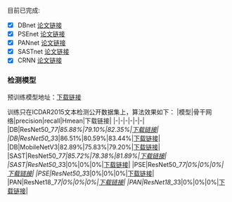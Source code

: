 
目前已完成:

- [x] DBnet [论文链接](https://arxiv.org/abs/1911.08947)
- [x] PSEnet [论文链接](https://arxiv.org/abs/1903.12473)
- [x] PANnet [论文链接](https://arxiv.org/pdf/1908.05900.pdf)
- [x] SASTnet [论文链接](https://arxiv.org/abs/1908.05498)
- [x] CRNN [论文链接](https://arxiv.org/abs/1507.05717)

### 检测模型

预训练模型地址：[下载链接]()

训练只在ICDAR2015文本检测公开数据集上，算法效果如下：
|模型|骨干网络|precision|recall|Hmean|下载链接|
|-|-|-|-|-|-|
|DB|ResNet50_7*7|85.88%|79.10%|82.35%|[下载链接]()|
|DB|ResNet50_3*3|86.51%|80.59%|83.44%|[下载链接]()|
|DB|MobileNetV3|82.89%|75.83%|79.20%|[下载链接]()|
|SAST|ResNet50_7*7|85.72%|78.38%|81.89%|[下载链接]()|
|SAST|ResNet50_3*3|0%|0%|0%|[下载链接]()|
|PSE|ResNet50_7*7|0%|0%|0%|[下载链接]()|
|PSE|ResNet50_3*3|0%|0%|0%|[下载链接]()|
|PAN|ResNet18_7*7|0%|0%|0%|[下载链接]()|
|PAN|ResNet18_3*3|0%|0%|0%|[下载链接]()|